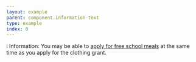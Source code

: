 ```yaml
---
layout: example
parent: component.information-text
type: example
index: 0
---
```


<div class="information-text">
    <span class="information-text__icon" aria-hidden="true">i</span>
    <span class="information-text__text">
        <span class="visually-hidden">Information:</span>
        You may be able to <a href="#">apply for free school meals</a> at the same time as you apply for the clothing grant.
    </span>
</div>
